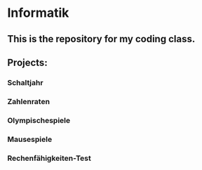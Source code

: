 # Informatik
## This is the repository for my coding class.
## Projects:
### Schaltjahr
### Zahlenraten
### Olympischespiele
### Mausespiele
### Rechenfähigkeiten-Test